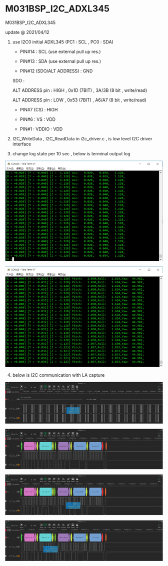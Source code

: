 # M031BSP_I2C_ADXL345
 M031BSP_I2C_ADXL345


update @ 2021/04/12

1. use I2C0 initial ADXL345 (PC1 : SCL , PC0 : SDA)

	- PIN#14 : SCL (use external pull up res.)
	
	- PIN#13 : SDA (use external pull up res.)
	
	- PIN#12 (SDO/ALT ADDRESS) : GND
	
	SDO :
	
	ALT ADDRESS pin : HIGH , 0x1D	(7BIT)	, 3A/3B (8 bit , write/read)
	
	ALT ADDRESS pin : LOW , 0x53	(7BIT)	, A6/A7 (8 bit , write/read)	
	
	- PIN#7 (CS) : HIGH
	
	- PIN#6 : VS : VDD
	
	- PIN#1 : VDDIO : VDD	
	
2. I2C_WriteData , I2C_ReadData in i2c_driver.c , is low level I2C driver interface

3. change log state per 10 sec , below is terminal output log


![image](https://github.com/released/M031BSP_I2C_ADXL345/blob/main/raw_data.jpg)


![image](https://github.com/released/M031BSP_I2C_ADXL345/blob/main/raw_pitch_roll_yaw.jpg)	
	
	
4. below is I2C communication with LA capture	
	
	
![image](https://github.com/released/M031BSP_I2C_ADXL345/blob/main/LA_data_get_polling.jpg)


![image](https://github.com/released/M031BSP_I2C_ADXL345/blob/main/LA_data_get_x.jpg)


![image](https://github.com/released/M031BSP_I2C_ADXL345/blob/main/LA_data_get_y.jpg)


![image](https://github.com/released/M031BSP_I2C_ADXL345/blob/main/LA_data_get_z.jpg)


